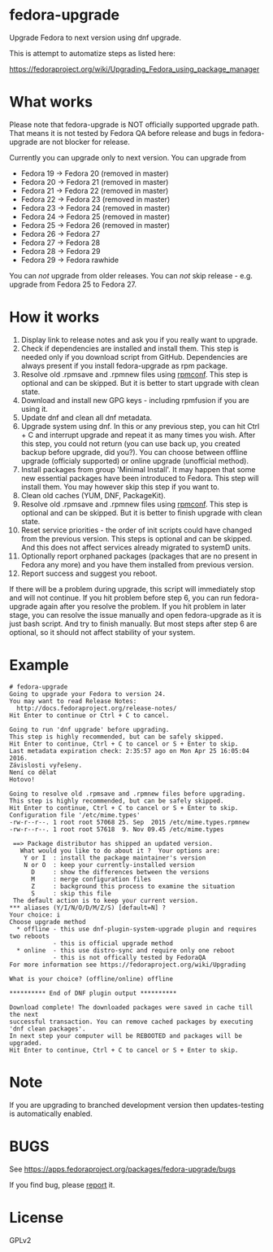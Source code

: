fedora-upgrade
==============

Upgrade Fedora to next version using dnf upgrade.

This is attempt to automatize steps as listed here:

https://fedoraproject.org/wiki/Upgrading_Fedora_using_package_manager


What works
==========

Please note that fedora-upgrade is NOT officially supported upgrade path.
That means it is not tested by Fedora QA before release and bugs in fedora-upgrade
are not blocker for release.

Currently you can upgrade only to next version. You can upgrade from
* Fedora 19 -> Fedora 20 (removed in master)
* Fedora 20 -> Fedora 21 (removed in master)
* Fedora 21 -> Fedora 22 (removed in master)
* Fedora 22 -> Fedora 23 (removed in master)
* Fedora 23 -> Fedora 24 (removed in master)
* Fedora 24 -> Fedora 25 (removed in master)
* Fedora 25 -> Fedora 26 (removed in master)
* Fedora 26 -> Fedora 27
* Fedora 27 -> Fedora 28
* Fedora 28 -> Fedora 29
* Fedora 29 -> Fedora rawhide

You can *not* upgrade from older releases.
You can *not* skip release - e.g. upgrade from Fedora 25 to Fedora 27.


How it works
============

1. Display link to release notes and ask you if you really want to upgrade.
2. Check if dependencies are installed and install them. This step is needed only if you download script from GitHub. Dependencies are always present if you install fedora-upgrade as rpm package.
3. Resolve old .rpmsave and .rpmnew files using [rpmconf](https://github.com/xsuchy/rpmconf/). This step is optional and can be skipped. But it is better to start upgrade with clean state.
4. Download and install new GPG keys - including rpmfusion if you are using it.
5. Update dnf and clean all dnf metadata.
6. Upgrade system using dnf. In this or any previous step, you can hit Ctrl + C and interrupt upgrade and repeat it as many times you wish. After this step, you could not return (you can use back up, you created backup before upgrade, did you?). You can choose between offline upgrade (officialy supported) or online upgrade (unofficial method).
7. Install packages from group 'Minimal Install'. It may happen that some new essential packages have been introduced to Fedora. This step will install them. You may however skip this step if you want to.
8. Clean old caches (YUM, DNF, PackageKit).
9. Resolve old .rpmsave and .rpmnew files using [rpmconf](https://github.com/xsuchy/rpmconf/). This step is optional and can be skipped. But it is better to finish upgrade with clean state.
10. Reset service priorities - the order of init scripts could have changed from the previous version. This steps is optional and can be skipped. And this does not affect services already migrated to systemD units.
11. Optionally report orphaned packages (packages that are no present in Fedora any more) and you have them installed from previous version.
12. Report success and suggest you reboot.

If there will be a problem during upgrade, this script will immediately stop and will not continue.
If you hit problem before step 6, you can run fedora-upgrade again after you resolve the problem.
If you hit problem in later stage, you can resolve the issue manually and open fedora-upgrade as it is just bash script. And try to finish manually. But most steps after step 6 are optional, so it should not affect stability of your system.

Example
=======

    # fedora-upgrade 
    Going to upgrade your Fedora to version 24.
    You may want to read Release Notes:
      http://docs.fedoraproject.org/release-notes/
    Hit Enter to continue or Ctrl + C to cancel.
    
    Going to run 'dnf upgrade' before upgrading.
    This step is highly recommended, but can be safely skipped.
    Hit Enter to continue, Ctrl + C to cancel or S + Enter to skip. 
    Last metadata expiration check: 2:35:57 ago on Mon Apr 25 16:05:04 2016.
    Závislosti vyřešeny.
    Není co dělat
    Hotovo!
    
    Going to resolve old .rpmsave and .rpmnew files before upgrading.
    This step is highly recommended, but can be safely skipped.
    Hit Enter to continue, Ctrl + C to cancel or S + Enter to skip. 
    Configuration file '/etc/mime.types'
    -rw-r--r--. 1 root root 57068 25. Sep  2015 /etc/mime.types.rpmnew
    -rw-r--r--. 1 root root 57618  9. Nov 09.45 /etc/mime.types
    
     ==> Package distributor has shipped an updated version.
       What would you like to do about it ?  Your options are:
        Y or I  : install the package maintainer's version
        N or O  : keep your currently-installed version
          D     : show the differences between the versions
          M     : merge configuration files
          Z     : background this process to examine the situation
          S     : skip this file
     The default action is to keep your current version.
    *** aliases (Y/I/N/O/D/M/Z/S) [default=N] ? 
    Your choice: i
    Choose upgrade method
      * offline - this use dnf-plugin-system-upgrade plugin and requires two reboots
                - this is official upgrade method
      * online  - this use distro-sync and require only one reboot
                - this is not offically tested by FedoraQA
    For more information see https://fedoraproject.org/wiki/Upgrading
    
    What is your choice? (offline/online) offline
    
    ********** End of DNF plugin output **********
    
    Download complete! The downloaded packages were saved in cache till the next
    successful transaction. You can remove cached packages by executing
    'dnf clean packages'.
    In next step your computer will be REBOOTED and packages will be upgraded.
    Hit Enter to continue, Ctrl + C to cancel or S + Enter to skip.
    

Note
====

If you are upgrading to branched development version then updates-testing is automatically enabled.

BUGS
====

See https://apps.fedoraproject.org/packages/fedora-upgrade/bugs

If you find bug, please [report](https://bugzilla.redhat.com/enter_bug.cgi?product=Fedora&version=rawhide&component=fedora-upgrade) it.


License
=======

GPLv2

